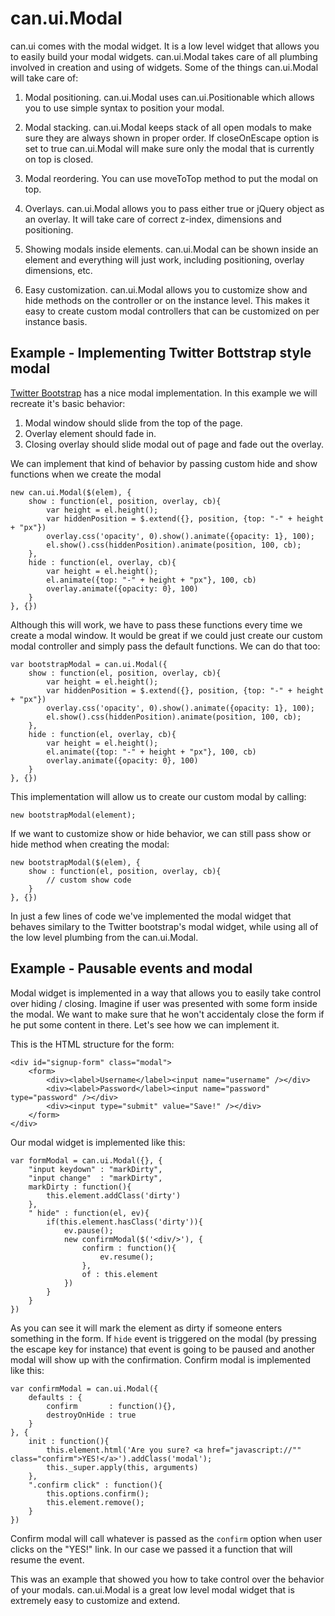 # can.ui.Modal

can.ui comes with the modal widget. It is a low level widget that allows you 
to easily build your modal widgets. can.ui.Modal takes care of all plumbing involved
in creation and using of widgets. Some of the things can.ui.Modal will take care of:

1. Modal positioning. can.ui.Modal uses can.ui.Positionable which allows you to use
simple syntax to position your modal.

2. Modal stacking. can.ui.Modal keeps stack of all open modals to make sure they are
always shown in proper order. If closeOnEscape option is set to true can.ui.Modal will
make sure only the modal that is currently on top is closed.

3. Modal reordering. You can use moveToTop method to put the modal on top.

4. Overlays. can.ui.Modal allows you to pass either true or jQuery object as an overlay.
It will take care of correct z-index, dimensions and positioning.

5. Showing modals inside elements. can.ui.Modal can be shown inside an element and everything
will just work, including positioning, overlay dimensions, etc.

6. Easy customization. can.ui.Modal allows you to customize show and hide methods on the controller
or on the instance level. This makes it easy to create custom modal controllers that can be 
customized on per instance basis.

## Example - Implementing Twitter Bottstrap style modal

[Twitter Bootstrap](http://twitter.github.com/bootstrap/javascript.html#modals) has a nice modal implementation.
In this example we will recreate it's basic behavior:

1. Modal window should slide from the top of the page.
2. Overlay element should fade in.
3. Closing overlay should slide modal out of page and fade out the overlay.

We can implement that kind of behavior by passing custom hide and show functions when we create the modal

    new can.ui.Modal($(elem), {
    	show : function(el, position, overlay, cb){
    		var height = el.height();
    		var hiddenPosition = $.extend({}, position, {top: "-" + height + "px"})
    		overlay.css('opacity', 0).show().animate({opacity: 1}, 100);
    		el.show().css(hiddenPosition).animate(position, 100, cb);
    	},
    	hide : function(el, overlay, cb){
    		var height = el.height();
    		el.animate({top: "-" + height + "px"}, 100, cb)
    		overlay.animate({opacity: 0}, 100)
    	}
    }, {})

Although this will work, we have to pass these functions every time we create a modal window. It would be great
 if we could just create our custom modal controller and simply pass the default functions. We can do that too:

    var bootstrapModal = can.ui.Modal({
    	show : function(el, position, overlay, cb){
    		var height = el.height();
    		var hiddenPosition = $.extend({}, position, {top: "-" + height + "px"})
    		overlay.css('opacity', 0).show().animate({opacity: 1}, 100);
    		el.show().css(hiddenPosition).animate(position, 100, cb);
    	},
    	hide : function(el, overlay, cb){
    		var height = el.height();
    		el.animate({top: "-" + height + "px"}, 100, cb)
    		overlay.animate({opacity: 0}, 100)
    	}
    }, {})

This implementation will allow us to create our custom modal by calling:

    new bootstrapModal(element);

If we want to customize show or hide behavior, we can still pass show or hide method when creating the modal:

    new bootstrapModal($(elem), {
    	show : function(el, position, overlay, cb){
    		// custom show code
    	}
    }, {})


In just a few lines of code we've implemented the modal widget that behaves similary to the Twitter bootstrap's
modal widget, while using all of the low level plumbing from the can.ui.Modal.

## Example - Pausable events and modal

Modal widget is implemented in a way that allows you to easily take control over hiding / closing. Imagine if 
user was presented with some form inside the modal. We want to make sure that he won't accidentaly close the 
form if he put some content in there. Let's see how we can implement it. 

This is the HTML structure for the form:

    <div id="signup-form" class="modal">
    	<form>
    		<div><label>Username</label><input name="username" /></div>
    		<div><label>Password</label><input name="password" type="password" /></div>
    		<div><input type="submit" value="Save!" /></div>
    	</form>
    </div>

Our modal widget is implemented like this:

    var formModal = can.ui.Modal({}, {
    	"input keydown" : "markDirty",
    	"input change"  : "markDirty",
    	markDirty : function(){
    		this.element.addClass('dirty')
    	},
    	" hide" : function(el, ev){
    		if(this.element.hasClass('dirty')){
    			ev.pause();
    			new confirmModal($('<div/>'), {
    				confirm : function(){
    					ev.resume();
    				},
    				of : this.element
    			})
    		}
    	}
    })

As you can see it will mark the element as dirty if someone enters something in the form. If `hide` event is triggered
on the modal (by pressing the escape key for instance) that event is going to be paused and another modal will show up
with the confirmation. Confirm modal is implemented like this:

    var confirmModal = can.ui.Modal({
    	defaults : {
    		confirm       : function(){},
    		destroyOnHide : true
    	}
    }, {
    	init : function(){
    		this.element.html('Are you sure? <a href="javascript://"" class="confirm">YES!</a>').addClass('modal');
    		this._super.apply(this, arguments)
    	},
    	".confirm click" : function(){
    		this.options.confirm();
    		this.element.remove();
    	}
    })

Confirm modal will call whatever is passed as the `confirm` option when user clicks on the "YES!" link. In our case we 
passed it a function that will resume the event. 

This was an example that showed you how to take control over the behavior of your modals. can.ui.Modal is a great low
level modal widget that is extremely easy to customize and extend.